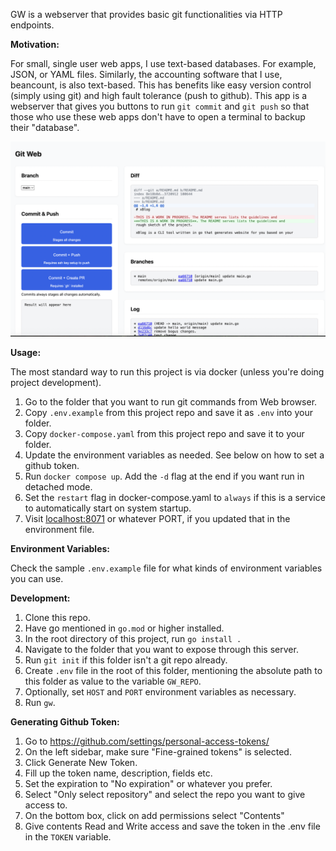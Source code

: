 GW is a webserver that provides basic git functionalities via HTTP endpoints.

**Motivation:**

For small, single user web apps, I use text-based databases. For example, JSON,
or YAML files. Similarly, the accounting software that I use, beancount, is
also text-based. This has benefits like easy version control (simply using git)
and high fault tolerance (push to github). This app is a webserver that gives
you buttons to run `git commit` and `git push` so that those who use these web
apps don't have to open a terminal to backup their "database".

![Web view of `gw` app](images/image1.png)

**Usage:**

The most standard way to run this project is via docker (unless you're doing project development).

1. Go to the folder that you want to run git commands from Web browser.
1. Copy `.env.example` from this project repo and save it as `.env` into your folder.
1. Copy `docker-compose.yaml` from this project repo and save it to your folder.
1. Update the environment variables as needed. See below on how to set a github token.
1. Run `docker compose up`. Add the `-d` flag at the end if you want run in detached mode.
1. Set the `restart` flag in docker-compose.yaml to `always` if this is a service to automatically start on system startup.
1. Visit [localhost:8071](http://localhost:8071) or whatever PORT, if you updated that in the environment file.

**Environment Variables:**

Check the sample `.env.example` file for what kinds of environment variables you can use.

**Development:**

1. Clone this repo.
1. Have go mentioned in `go.mod` or higher installed.
1. In the root directory of this project, run `go install .`
1. Navigate to the folder that you want to expose through this server.
1. Run `git init` if this folder isn't a git repo already.
1. Create `.env` file in the root of this folder, mentioning the absolute path to this folder as value to the variable `GW_REPO`.
1. Optionally, set `HOST` and `PORT` environment variables as necessary.
1. Run `gw`.

**Generating Github Token:**

1. Go to <https://github.com/settings/personal-access-tokens/>
1. On the left sidebar, make sure "Fine-grained tokens" is selected.
1. Click Generate New Token.
1. Fill up the token name, description, fields etc.
1. Set the expiration to "No expiration" or whatever you prefer.
1. Select "Only select repository" and select the repo you want to give access to.
1. On the bottom box, click on add permissions select "Contents"
1. Give contents Read and Write access and save the token in the .env file in the `TOKEN` variable.
